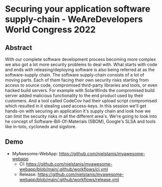 # Securing your application software supply-chain - WeAreDevelopers World Congress 2022

## Abstract

With our complete software development process becoming more complex we also got a lot more security problems to deal with. What starts with code and ends with releasing/deploying software is also being referred at as the software-supply chain. The software supply-chain consists of a lot of moving parts. Each of them facing their own security risks starting from access to source code, compromised third-party libraries and tools, or even hacked build servers. For example with SolarWinds the compromised build server added malicious functionality to the end product used by their customers. And a tool called CodeCov had their upload script compromised which resulted in it stealing used access-keys.
In this session we'll get hands-on with securing an application it's supply chain and look how we can limit the security risks in all the different area's. We're going to look into he concept of Software-Bill-Of-Materials (SBOM), Google's SLSA and tools like in-toto, cyclonedx and sigstore.

## Demo

- MyAwesome-WebApp: https://github.com/nielstanis/myawesome-webapp
  - CI: https://github.com/nielstanis/myawesome-webapp/blob/main/.github/workflows/ci.yml
  - Release: https://github.com/nielstanis/myawesome-webapp/blob/main/.github/workflows/release.yml
